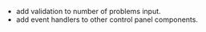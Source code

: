 - add validation to number of problems input.
- add event handlers to other control panel components.
